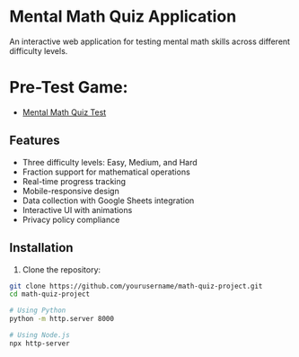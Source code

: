 # Mental Math Quiz Application

An interactive web application for testing mental math skills across different difficulty levels.

# Pre-Test Game:
* [Mental Math Quiz Test](https://github.com/azza0001/pre-test_snakeGame)

## Features

- Three difficulty levels: Easy, Medium, and Hard
- Fraction support for mathematical operations
- Real-time progress tracking
- Mobile-responsive design
- Data collection with Google Sheets integration
- Interactive UI with animations
- Privacy policy compliance

## Installation

1. Clone the repository:
```bash
git clone https://github.com/yourusername/math-quiz-project.git
cd math-quiz-project

# Using Python
python -m http.server 8000

# Using Node.js
npx http-server
